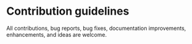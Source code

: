 # Contribution guidelines

All contributions, bug reports, bug fixes, documentation improvements, enhancements, and ideas are welcome.
